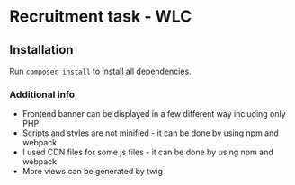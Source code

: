 # Recruitment task - WLC


## Installation

Run `composer install` to install all dependencies.

### Additional info

- Frontend banner can be displayed in a few different way including only PHP
- Scripts and styles are not minified - it can be done by using npm and webpack
- I used CDN files for some js files - it can be done by using npm and webpack
- More views can be generated by twig
